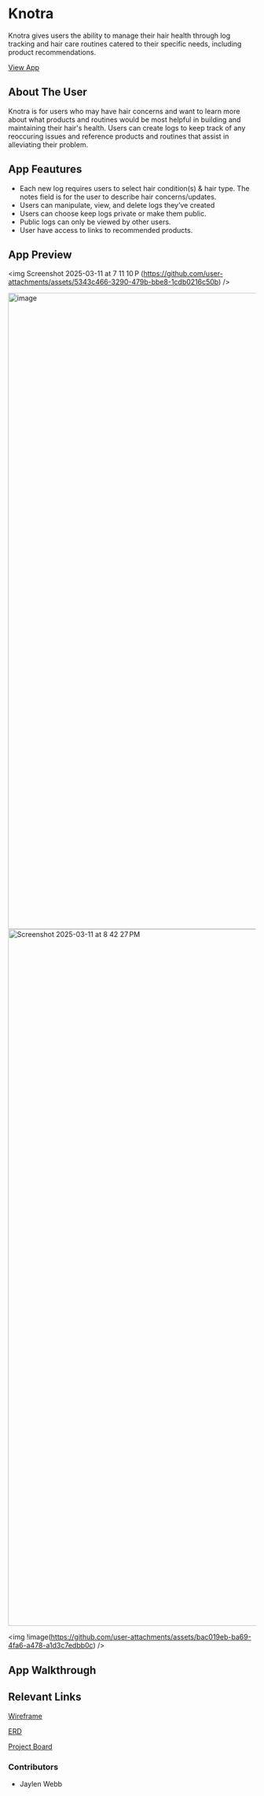 # Knotra

Knotra gives users the ability to manage their hair health through log tracking and  hair care routines catered to their specific needs, including product recommendations.

[View App](https://knotra.netlify.app/)

## About The User

Knotra is for users who may have hair concerns and want to learn more about what products and routines would be most helpful in building and maintaining their hair's health. Users can create logs to keep track of any reoccuring issues and reference products and routines that assist in alleviating their problem.
  
## App Feautures
- Each new log requires users to select hair condition(s) & hair type. The notes field is for the user to describe hair concerns/updates.
- Users can manipulate, view, and delete logs they’ve created
- Users can choose keep logs private or make them public.
- Public logs can only be viewed by other users.
- User have access to links to recommended products.

## App Preview
  <img Screenshot 2025-03-11 at 7 11 10 P (https://github.com/user-attachments/assets/5343c466-3290-479b-bbe8-1cdb0216c50b) />

  <img width="1294" alt="image" src="https://github.com/user-attachments/assets/a5256138-c907-4464-b539-f5a83c0c9b67" />

  <img width="1417" alt="Screenshot 2025-03-11 at 8 42 27 PM" src="https://github.com/user-attachments/assets/8e6a0c49-6e53-425f-9f1f-c5c71300e4aa" />
  
 <img !image(https://github.com/user-attachments/assets/bac019eb-ba69-4fa6-a478-a1d3c7edbb0c) />







## App Walkthrough

## Relevant Links
[Wireframe](https://www.figma.com/design/pzl7YNjymFT1Hp57WjrE49/Knotra---FE-Capstone?node-id=1-3&t=aPyn5RtPEw2UoTew-0)

[ERD](https://dbdiagram.io/d/Knotra-FE-Capstone-672c170ae9daa85aca961786)

[Project Board](https://github.com/users/jaylenxr/projects/4)

### Contributors
- Jaylen Webb
